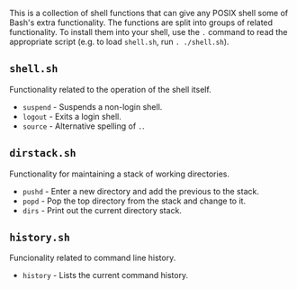 This is a collection of shell functions that can give any POSIX shell some
of Bash's extra functionality. The functions are split into groups of related
functionality. To install them into your shell, use the `.` command to read
the appropriate script (e.g. to load `shell.sh`, run `. ./shell.sh`).

`shell.sh`
----------
Functionality related to the operation of the shell itself.

- `suspend` - Suspends a non-login shell.
- `logout` - Exits a login shell.
- `source` - Alternative spelling of `.`.

`dirstack.sh`
-------------
Functionality for maintaining a stack of working directories.

- `pushd` - Enter a new directory and add the previous to the stack.
- `popd` - Pop the top directory from the stack and change to it.
- `dirs` - Print out the current directory stack.

`history.sh`
------------
Funcionality related to command line history.

- `history` - Lists the current command history.
